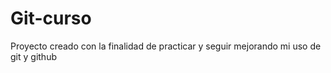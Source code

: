 # Git-curso
Proyecto creado con la finalidad de practicar y seguir mejorando mi uso de git y github 
